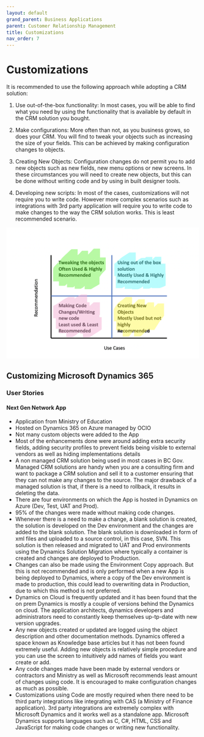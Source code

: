 ```yaml
---
layout: default
grand_parent: Business Applications
parent: Customer Relationship Management
title: Customizations
nav_order: 7
---
```


# Customizations

 It is recommended to use the following approach while adopting a CRM solution:

 1. Use out-of-the-box functionality: In most cases, you will be able to find what you need by using the functionality that is available by default in the CRM solution you bought.

 2. Make configurations: More often than not, as you business grows, so does your CRM. You will find to tweak your objects such as increasing the size of your fields. This can be achieved by making configuration changes to objects.

 3. Creating New Objects: Configuration changes do not permit you to add new objects such as new fields, new menu options or new screens. In these circumstances you will need to create new objects, but this can be done without writing code and by using in built designer tools. 

 4. Developing new scripts: In most of the cases, customizations will not require you to write code. However more complex scenarios such as integrations with 3rd party application will require you to write code to make changes to the way the CRM solution works. This is least recommended scenario.

  ![](assets/images/customizations.png)

## Customizing Microsoft Dynamics 365

### User Stories

#### Next Gen Network App

- Application from Ministry of Education 
- Hosted on Dynamics 365 on Azure managed by OCIO
- Not many custom objects were added to the App
- Most of the enhancements done were around adding extra security fields, adding security profiles to prevent fields being visible to external vendors as well as hiding implementations details
- A non managed CRM solution being used in most cases in BC Gov. Managed CRM solutions are handy when you are a consulting firm and want to package a CRM solution and sell it to a customer ensuring that they can not make any changes to the source. The major drawback of a managed solution is that, if there is a need to rollback, it results in deleting the data.
- There are four environments on which the App is hosted in Dynamics on Azure (Dev, Test, UAT and Prod).
- 95% of the changes were made without making code changes.
- Whenever there is a need to make a change, a blank solution is created, the solution is developed on the Dev environment and the changes are added to the blank solution. The blank solution is downloaded in form of xml files and uploaded to a source control, in this case, SVN. This solution is then released and migrated to UAT and Prod environments using the Dynamics Solution Migration where typically a container is created and changes are deployed to Production.
- Changes can also be made using the Environment Copy approach. But this is not recommended and is only performed when a new App is being deployed to Dynamics, where a copy of the Dev environment is made to production, this could lead to overwriting data in Production, due to which this method is not preferred.
- Dynamics on Cloud is frequently updated and it has been found that the on prem Dynamics is mostly a couple of versions behind the Dynamics on cloud. The application architects, dynamics developers and administrators need to constantly keep themselves up-tp-date with new version upgrades.
- Any new objects created or updated are logged using the object description and other documentation methods. Dynamics offered a space known as Knowledge base articles but it has not been found extremely useful. Adding new objects is relatively simple procedure and you can use the screen to intuitively add names of fields you want create or add.
- Any code changes made have been made by external vendors or contractors and Ministry as well as Microsoft recommends least amount of changes using code. It is encouraged to make configuration changes as much as possible.
- Customizations using Code are mostly required when there need to be third party integrations like integrating with CAS (a Ministry of Finance application). 3rd party integrations are extremely complex with Microsoft Dynamics and it works well as a standalone app. Microsoft Dynamics supports languages such as C, C#, HTML, CSS and JavaScript for making code changes or writing new functionality.


